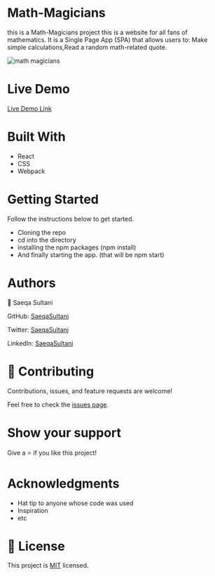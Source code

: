 # Math-Magicians

this is a Math-Magicians project this is a website for all fans of mathematics. It is a Single Page App (SPA) that allows users to:
Make simple calculations,Read a random math-related quote.

![math magicians](https://user-images.githubusercontent.com/74806645/198382691-d05d2e8e-2481-4847-9973-9266089688cd.png)

# Live Demo

[Live Demo Link](https://react-mathmagician-app.netlify.app/)

# Built With
- React
- CSS
- Webpack

# Getting Started
  Follow the instructions below to get started.
- Cloning the repo
- cd into the directory
- installing the npm packages (npm install)
- And finally starting the app. (that will be npm start) 


# Authors

👤 Saeqa Sultani

GitHub: [SaeqaSultani](https://github.com/SaeqaSultani)

Twitter: [SaeqaSultani](https://twitter.com/SaeqaSultani)

LinkedIn: [SaeqaSultani](https://www.linkedin.com/in/saeqa-sultani-b41493187/)

# 🤝 Contributing
Contributions, issues, and feature requests are welcome!

Feel free to check the [issues page](https://github.com/SaeqaSultani/Math-Magicians/issues).

# Show your support
Give a ⭐️ if you like this project!

# Acknowledgments
- Hat tip to anyone whose code was used
- Inspiration
- etc
# 📝 License
This project is [MIT](https://github.com/SaeqaSultani/Math-Magicians/blob/dev/MIT.md) licensed.
